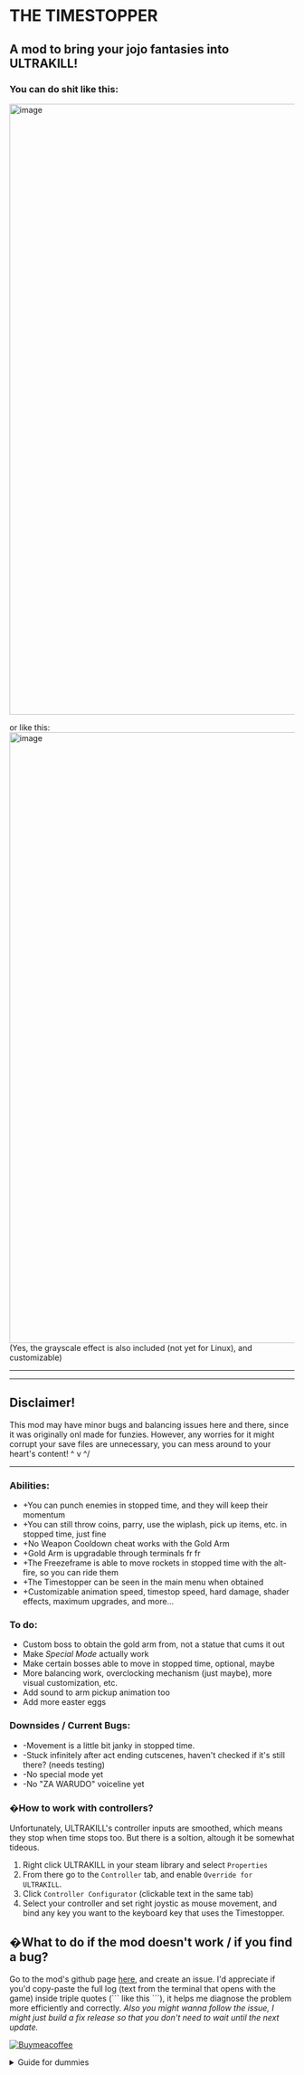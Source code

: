 # THE TIMESTOPPER
A mod to bring your jojo fantasies into ULTRAKILL!
-------
### You can do shit like this:
<img width="1920" height="1080" alt="image" src="https://github.com/user-attachments/assets/5b9815ae-71b1-4097-a979-cec437a16064" />

or like this:
<img width="1920" height="1080" alt="image" src="https://github.com/user-attachments/assets/0f867686-e448-4c43-a29b-eda7fc8af9e9" />
(Yes, the grayscale effect is also included (not yet for Linux), and customizable)




-----
------

## Disclaimer!
This mod may have minor bugs and balancing issues here and there, since it was originally onl made for funzies.
However, any worries for it might corrupt your save files are unnecessary, you can mess around to your heart's content! \^ v ^/

****

### Abilities:
+ +You can punch enemies in stopped time, and they will keep their momentum
+ +You can still throw coins, parry, use the wiplash, pick up items, etc. in stopped time, just fine
+ +No Weapon Cooldown cheat works with the Gold Arm
+ +Gold Arm is upgradable through terminals fr fr
+ +The Freezeframe is able to move rockets in stopped time with the alt-fire, so you can ride them
+ +The Timestopper can be seen in the main menu when obtained
+ +Customizable animation speed, timestop speed, hard damage, shader effects, maximum upgrades, and more...

### To do:
+ Custom boss to obtain the gold arm from, not a statue that cums it out
+ Make *Special Mode* actually work
+ Make certain bosses able to move in stopped time, optional, maybe
+ More balancing work, overclocking mechanism (just maybe), more visual customization, etc.
+ Add sound to arm pickup animation too
+ Add more easter eggs

### Downsides / Current Bugs:
- -Movement is a little bit janky in stopped time.
- -Stuck infinitely after act ending cutscenes, haven't checked if it's still there? (needs testing)
- -No special mode yet
- -No "ZA WARUDO" voiceline yet

### �How to work with controllers?
Unfortunately, ULTRAKILL's controller inputs are smoothed, which means they stop when time stops too. But there is a soltion, altough it be somewhat tideous.

1. Right click ULTRAKILL in your steam library and select `Properties`
2. From there go to the `Controller` tab, and enable `Override for ULTRAKILL`.
3. Click `Controller Configurator` (clickable text in the same tab)
4. Select your controller and set right joystic as mouse movement, and bind any key you want to the keyboard key that uses the Timestopper.

## �What to do if the mod doesn't work / if you find a bug?
Go to the mod's github page [here](https://github.com/GalvinVoltag/The-Timestopper), and create an issue. I'd appreciate if you'd copy-paste the full log (text from the terminal that opens with the game) inside triple quotes (\``` like this ```), it helps me diagnose the problem more efficiently and correctly. *Also you might wanna follow the issue, I might just build a fix release so that you don't need to wait until the next update.*


[![Buymeacoffee](https://github.com/user-attachments/assets/866f5254-f5d5-403b-a7a2-7ab5238efcb6)](https://coff.ee/galvinvoltag)

<details>
  <summary>Guide for dummies</summary>
  
   ### to first get the gold arm, find this frickin' door in 7-1, and carry the blue skull to it:

  ![image](https://github.com/user-attachments/assets/ef4f57b3-d8e1-4428-886d-2b1fc1da7c17)

  
  #### The timestop ability will start with 3 seconds by default, you can upgrade your arm through this button
![image](https://github.com/user-attachments/assets/11be4c3f-bed5-4e1f-ba0c-4611bbe30c12)


#### and then this menu over here:
![image](https://github.com/user-attachments/assets/db0f0ee2-3562-449f-bebb-7840e6e571d6)


Each upgrade increases the time by around one second, changes by the upgrade count though. There can be a maximum of 10 upgrades.
</details>
